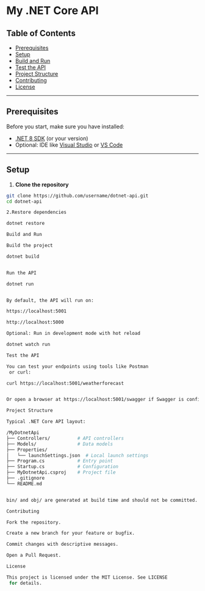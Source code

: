 # My .NET Core API

## Table of Contents

- [Prerequisites](#prerequisites)
- [Setup](#setup)
- [Build and Run](#build-and-run)
- [Test the API](#test-the-api)
- [Project Structure](#project-structure)
- [Contributing](#contributing)
- [License](#license)


---

## Prerequisites

Before you start, make sure you have installed:

- [.NET 8 SDK](https://dotnet.microsoft.com/en-us/download/dotnet/8.0) (or your version)
- Optional: IDE like [Visual Studio](https://visualstudio.microsoft.com/) or [VS Code](https://code.visualstudio.com/)

---

## Setup

1. **Clone the repository**

```bash
git clone https://github.com/username/dotnet-api.git
cd dotnet-api

2.Restore dependencies

dotnet restore

Build and Run

Build the project

dotnet build


Run the API

dotnet run


By default, the API will run on:

https://localhost:5001

http://localhost:5000

Optional: Run in development mode with hot reload

dotnet watch run

Test the API

You can test your endpoints using tools like Postman
 or curl:

curl https://localhost:5001/weatherforecast


Or open a browser at https://localhost:5001/swagger if Swagger is configured.

Project Structure

Typical .NET Core API layout:

/MyDotnetApi
├── Controllers/          # API controllers
├── Models/               # Data models
├── Properties/
│   └── launchSettings.json  # Local launch settings
├── Program.cs            # Entry point
├── Startup.cs            # Configuration
├── MyDotnetApi.csproj    # Project file
├── .gitignore
└── README.md


bin/ and obj/ are generated at build time and should not be committed.

Contributing

Fork the repository.

Create a new branch for your feature or bugfix.

Commit changes with descriptive messages.

Open a Pull Request.

License

This project is licensed under the MIT License. See LICENSE
 for details.
